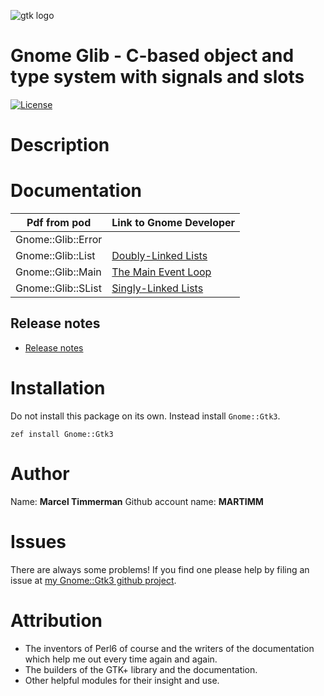 ![gtk logo][logo]

# Gnome Glib - C-based object and type system with signals and slots

[![License](http://martimm.github.io/label/License-label.svg)](http://www.perlfoundation.org/artistic_license_2_0)

# Description

# Documentation

| Pdf from pod | Link to Gnome Developer |
|-------|--------------|
| Gnome::Glib::Error |
| Gnome::Glib::List |  [Doubly-Linked Lists][List]
| Gnome::Glib::Main |  [The Main Event Loop][Main]
| Gnome::Glib::SList |  [Singly-Linked Lists][SList]

## Release notes
* [Release notes][changes]

# Installation
Do not install this package on its own. Instead install `Gnome::Gtk3`.

`zef install Gnome::Gtk3`


# Author

Name: **Marcel Timmerman**
Github account name: **MARTIMM**

# Issues

There are always some problems! If you find one please help by filing an issue at [my Gnome::Gtk3 github project][issues].

# Attribution
* The inventors of Perl6 of course and the writers of the documentation which help me out every time again and again.
* The builders of the GTK+ library and the documentation.
* Other helpful modules for their insight and use.

[//]: # (---- [refs] ----------------------------------------------------------)
[changes]: https://github.com/MARTIMM/perl6-gnome-glib/blob/master/CHANGES.md
[logo]: https://github.com/MARTIMM/perl6-gnome-glib/blob/master/doc/images/gtk-logo-100.png
[issues]: https://github.com/MARTIMM/perl6-gnome-gtk3/issues

[Error]: https://developer.gnome.org/glib/stable/glib-Error-Reporting.html
[List]: https://developer.gnome.org/glib/stable/glib-Doubly-Linked-Lists.html
[Main]: https://developer.gnome.org/glib/stable/glib-The-Main-Event-Loop.html
[SList]: https://developer.gnome.org/glib/stable/glib-Singly-Linked-Lists.html

[//]: # (https://nbviewer.jupyter.org/github/MARTIMM/gtk-v3/blob/master/doc/GObject.pdf)
[//]: # (Pod documentation rendered with)
[//]: # (pod-render.pl6 --pdf --g=github.com/MARTIMM/perl6-gnome-glib lib)
